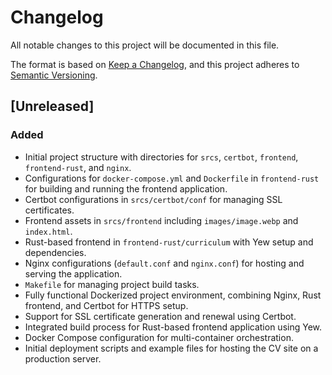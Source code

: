 # Changelog

All notable changes to this project will be documented in this file.

The format is based on [Keep a Changelog](https://keepachangelog.com/en/1.0.0/), and this project adheres to [Semantic Versioning](https://semver.org/spec/v2.0.0.html).

## [Unreleased]

### Added
- Initial project structure with directories for `srcs`, `certbot`, `frontend`, `frontend-rust`, and `nginx`.
- Configurations for `docker-compose.yml` and `Dockerfile` in `frontend-rust` for building and running the frontend application.
- Certbot configurations in `srcs/certbot/conf` for managing SSL certificates.
- Frontend assets in `srcs/frontend` including `images/image.webp` and `index.html`.
- Rust-based frontend in `frontend-rust/curriculum` with Yew setup and dependencies.
- Nginx configurations (`default.conf` and `nginx.conf`) for hosting and serving the application.
- `Makefile` for managing project build tasks.
- Fully functional Dockerized project environment, combining Nginx, Rust frontend, and Certbot for HTTPS setup.
- Support for SSL certificate generation and renewal using Certbot.
- Integrated build process for Rust-based frontend application using Yew.
- Docker Compose configuration for multi-container orchestration.
- Initial deployment scripts and example files for hosting the CV site on a production server.